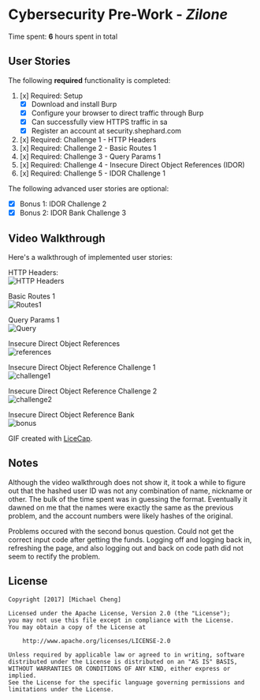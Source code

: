 # Cybersecurity Pre-Work - *Zilone* 

Time spent: **6** hours spent in total 

## User Stories

The following **required** functionality is completed:

1. [x]  Required: Setup 
    -  [x]  Download and install Burp
    -  [x]  Configure your browser to direct traffic through Burp
    -  [x]  Can successfully view HTTPS traffic in sa
    -  [x]  Register an account at security.shephard.com
  
2. [x]  Required: Challenge 1 - HTTP Headers
3. [x]  Required: Challenge 2 - Basic Routes 1
4. [x]  Required: Challenge 3 - Query Params 1
5. [x]  Required: Challenge 4 - Insecure Direct Object References (IDOR)
6. [x]  Required: Challenge 5 - IDOR Challenge 1 

The following advanced user stories are optional:

* [x]  Bonus 1: IDOR Challenge 2 
* [x]  Bonus 2: IDOR Bank Challenge 3

## Video Walkthrough

Here's a walkthrough of implemented user stories:

HTTP Headers:  
<img src='http://i.imgur.com/6GWPJvm.gif' title='HTTP Headers' width='' alt='HTTP Headers' />

Basic Routes 1  
<img src='http://i.imgur.com/ZL0M3VG.gif' title='Basic Routes 1' width='' alt='Routes1' />

Query Params 1  
<img src='http://i.imgur.com/a6cT2Zu.gif' title='Query Params 1' width='' alt='Query' />

Insecure Direct Object References  
<img src='http://i.imgur.com/VAK7fvy.gif' title='Insecure Direct Object References' width='' alt='references' />

Insecure Direct Object Reference Challenge 1  
<img src='http://i.imgur.com/wZSOFHR.gif' title=' Direct Object Reference Challenge 1' width='' alt='challenge1' />

Insecure Direct Object Reference Challenge 2  
<img src='insecure direct object references challenge 2.gif' title='Direct Object Reference Challenge 2' width='' alt='challenge2' />

Insecure Direct Object Reference Bank  
<img src='Insecure Direct Object Reference Bank.gif' title='Direct Object Reference Bank' width='' alt='bonus' />

GIF created with [LiceCap](http://www.cockos.com/licecap/).

## Notes

Although the video walkthrough does not show it, it took a while to figure out that the hashed user ID was not any combination of name, nickname or other. The bulk of the time spent was in guessing the format. Eventually it dawned on me that the names were exactly the same as the previous problem, and the account numbers were likely hashes of the original.

Problems occured with the second bonus question. Could not get the correct input code after getting the funds. Logging off and logging back in, refreshing the page, and also logging out and back on code path did not seem to rectify the problem. 

## License

    Copyright [2017] [Michael Cheng]

    Licensed under the Apache License, Version 2.0 (the "License");
    you may not use this file except in compliance with the License.
    You may obtain a copy of the License at

        http://www.apache.org/licenses/LICENSE-2.0

    Unless required by applicable law or agreed to in writing, software
    distributed under the License is distributed on an "AS IS" BASIS,
    WITHOUT WARRANTIES OR CONDITIONS OF ANY KIND, either express or implied.
    See the License for the specific language governing permissions and
    limitations under the License.
